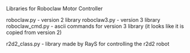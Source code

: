 Libraries for Roboclaw Motor Controller

roboclaw.py - version 2 library
roboclaw3.py - version 3 library
	roboclaw_cmd.py - ascii commands for version 3 library (it looks like it is copied from version 2)

r2d2_class.py - library made by RayS for controlling the r2d2 robot

